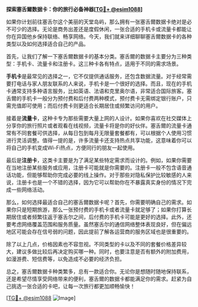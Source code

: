 **探索塞舌爾数据卡：你的旅行必备神器[[TG💪+ @esim1088](https://t.me/s/esim1088)]**

如果你计划前往塞舌尔这个美丽的天堂岛屿，那么拥有一张塞舌爾数据卡绝对是必不可少的选择。无论是商务出差还是度假休闲，一张合适的手机卡或流量卡都能让你在异国他乡保持联络、畅享网络。今天，我们就来详细聊聊塞舌爾数据卡的各种类型以及如何选择适合自己的产品。

首先，让我们了解一下塞舌爾数据卡的基本分类。塞舌爾的数据卡主要分为三种类型：手机卡、流量卡和注册卡。这三种卡各有特点，适用于不同的需求场景。

**手机卡**是最常见的选择之一，它不仅提供通话服务，还包含数据流量。对于经常需要打电话与家人朋友联系的人来说，手机卡是一个很好的选择。而且，现在的手机卡通常支持多种语言服务，比如英语、法语和克里奥尔语，非常适合国际旅客。塞舌爾的手机卡一般分为预付费和后付费两种模式，预付费卡无需绑定银行账户，只需充值即可使用；而后付费卡则更适合长期居住或频繁访问的用户。

接着是**流量卡**，这种卡专为那些需要大量上网的人设计。如果你喜欢在社交媒体上分享你的旅行照片或者观看在线视频，流量卡将是你的好伙伴。塞舌爾的流量卡通常有不同套餐可供选择，从每日包到每月无限量套餐都有，可以根据个人使用习惯进行灵活调整。值得一提的是，许多流量卡还支持热点共享功能，这意味着你可以将自己的手机变成Wi-Fi热点，方便同行的朋友一起使用。

最后是**注册卡**，这类卡主要是为了满足某些特定需求而设计的。例如，如果你需要在当地注册某些服务或应用，注册卡可能就是你需要的。注册卡一般不包含语音通话功能，但能够帮助你完成必要的线上操作。对于那些对隐私保护比较敏感的人来说，注册卡也是一个不错的选择，因为它可以帮助你在不暴露真实身份的情况下完成一些网络活动。

那么，如何选择最适合自己的塞舌爾数据卡呢？首先，你需要明确自己的需求。如果你只是短期旅游，那么一张预付费的手机卡或者流量卡就足够了；如果你打算长期居住或者频繁往返于塞舌尔之间，后付费的手机卡可能是更好的选择。此外，还要考虑网络覆盖范围和服务质量。虽然塞舌尔的通信网络整体表现良好，但在偏远地区可能会存在信号弱的问题，因此提前了解各运营商的服务区域也是很重要的。

除了以上几点，价格因素也不容忽视。不同类型的卡以及不同的套餐价格差异较大，建议多做比较后再决定购买哪一种。同时，也要注意是否有额外的附加费用，如漫游费、短信费等，以免造成不必要的经济负担。

总之，塞舌爾数据卡种类繁多，总有一款适合你。无论你是想随时随地保持联系，还是希望尽情享受网络带来的便利，塞舌爾的数据卡都能满足你的需求。赶紧为自己挑选一张合适的卡吧，让每一次旅行都更加顺畅愉快！

[[TG💪+ @esim1088](https://t.me/s/esim1088) ![Image](https://i.postimg.cc/4NQfJmqS/Snipaste-2025-05-13-00-14-12.png)]